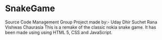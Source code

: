 # SnakeGame
Source Code Management Group Project made by:- 
Uday Dhir
Suchet Rana
Vishwas Chaurasia 
This is a remake of the classic nokia snake game.
It has been made using using HTML 5, CSS and JavaScript.
